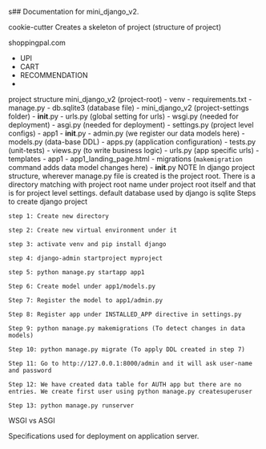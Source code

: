 s## Documentation for mini_django_v2.

cookie-cutter
Creates a skeleton of project (structure of project)

shoppingpal.com
- UPI
- CART
- RECOMMENDATION
- 
project structure
mini_django_v2 (project-root)
    - venv
    - requirements.txt
    - manage.py
    - db.sqlite3 (database file)
    - mini_django_v2 (project-settings folder)
        - __init__.py
        - urls.py (global setting for urls)
        - wsgi.py (needed for deployment)
        - asgi.py  (needed for deployment)
        - settings.py (project level configs)
    - app1
        - __init__.py
        - admin.py (we register our data models here)
        - models.py (data-base DDL)
        - apps.py (application configuration)
        - tests.py (unit-tests)
        - views.py (to write business logic)
        - urls.py (app specific urls)
        - templates
            - app1
                - app1_landing_page.html
        - migrations (`makemigration` command adds data model changes here)
            - __init__.py
NOTE
In django project structure, wherever manage.py file is created is the project root.
There is a directory matching with project root name under project root itself and that is for project level settings.
default database used by django is sqlite
Steps to create django project

    step 1: Create new directory

    step 2: Create new virtual environment under it

    step 3: activate venv and pip install django

    step 4: django-admin startproject myproject

    step 5: python manage.py startapp app1

    Step 6: Create model under app1/models.py

    Step 7: Register the model to app1/admin.py

    Step 8: Register app under INSTALLED_APP directive in settings.py

    Step 9: python manage.py makemigrations (To detect changes in data models)

    Step 10: python manage.py migrate (To apply DDL created in step 7)

    Step 11: Go to http://127.0.0.1:8000/admin and it will ask user-name and password
    
    Step 12: We have created data table for AUTH app but there are no entries. We create first user using python manage.py createsuperuser
    
    Step 13: python manage.py runserver

WSGI vs ASGI

Specifications used for deployment on application server.